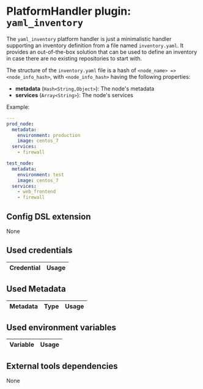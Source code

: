 # PlatformHandler plugin: `yaml_inventory`

The `yaml_inventory` platform handler is just a minimalistic handler supporting an inventory definition from a file named `inventory.yaml`.
It provides an out-of-the-box solution that can be used to define an inventory in case there are no existing repositories to start with.

The structure of the `inventory.yaml` file is a hash of `<node_name> => <node_info_hash>`, with `<node_info_hash>` having the following properties:
* **metadata** (`Hash<String,Object>`): The node's metadata
* **services** (`Array<String>`): The node's services

Example:
```yaml
---
prod_node:
  metadata:
    environment: production
    image: centos_7
  services:
    - firewall

test_node:
  metadata:
    environment: test
    image: centos_7
  services:
    - web_frontend
    - firewall
```

## Config DSL extension

None

## Used credentials

| Credential | Usage
| --- | --- |

## Used Metadata

| Metadata | Type | Usage
| --- | --- | --- |

## Used environment variables

| Variable | Usage
| --- | --- |

## External tools dependencies

None
